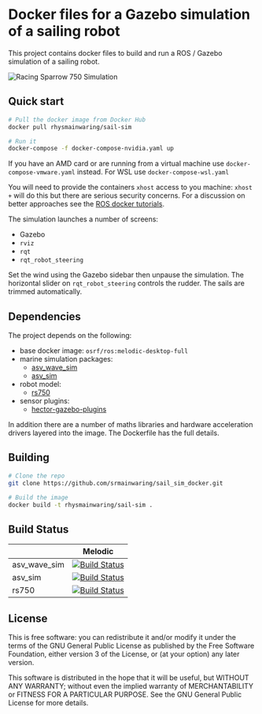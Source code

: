 # Docker files for a Gazebo simulation of a sailing robot

This project contains docker files to build and run a ROS / Gazebo
simulation of a sailing robot.

![Racing Sparrow 750 Simulation](https://github.com/srmainwaring/sail_sim_docker/wiki/images/ocean_waves_rs750_fft.jpg)

## Quick start

```bash
# Pull the docker image from Docker Hub
docker pull rhysmainwaring/sail-sim

# Run it
docker-compose -f docker-compose-nvidia.yaml up
```

If you have an AMD card or are running from a virtual machine use
`docker-compose-vmware.yaml` instead. For WSL use `docker-compose-wsl.yaml`

You will need to provide the containers `xhost` access to you machine:
`xhost +` will do this but there are serious security concerns. For a
discussion on better approaches see the [ROS docker tutorials](http://wiki.ros.org/docker/Tutorials/GUI).


The simulation launches a number of screens:

- Gazebo
- `rviz`
- `rqt`
- `rqt_robot_steering`

Set the wind using the Gazebo sidebar then unpause the simulation. The horizontal slider on `rqt_robot_steering` controls the rudder. The sails are trimmed automatically.

## Dependencies

The project depends on the following:

- base docker image: `osrf/ros:melodic-desktop-full`
- marine simulation packages:
  - [asv_wave_sim](https://github.com/srmainwaring/asv_wave_sim.git)
  - [asv_sim](https://github.com/srmainwaring/asv_sim.git)
- robot model:
  - [rs750](https://github.com/srmainwaring/rs750.git)
- sensor plugins:
  - [hector-gazebo-plugins](http://wiki.ros.org/hector_gazebo_plugins)

In addition there are a number of maths libraries and hardware acceleration drivers layered into the image. The Dockerfile has the full details.

## Building

```bash
# Clone the repo
git clone https://github.com/srmainwaring/sail_sim_docker.git

# Build the image
docker build -t rhysmainwaring/sail-sim .
```


## Build Status

|    | Melodic |
|--- |--- |
| asv_wave_sim | [![Build Status](https://travis-ci.org/srmainwaring/asv_wave_sim.svg?branch=feature%2Ffft_waves)](https://travis-ci.org/srmainwaring/asv_wave_sim) |
| asv_sim | [![Build Status](https://travis-ci.org/srmainwaring/asv_sim.svg?branch=feature%2Fwrsc-devel)](https://travis-ci.org/srmainwaring/asv_sim) |
| rs750 | [![Build Status](https://travis-ci.org/srmainwaring/rs750.svg?branch=feature%2Fwrsc-devel)](https://travis-ci.org/srmainwaring/rs750) |


## License
This is free software: you can redistribute it and/or modify it under the terms of the GNU General Public License as published by the Free Software Foundation, either version 3 of the License, or (at your option) any later version.

This software is distributed in the hope that it will be useful, but WITHOUT ANY WARRANTY; without even the implied warranty of MERCHANTABILITY or FITNESS FOR A PARTICULAR PURPOSE. See the GNU General Public License for more details.
